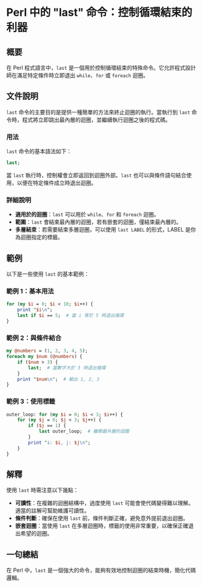 <!--
Meta Description: # Perl 中的 "last" 命令：控制循環結束的利器 ## 概要 在 Perl 程式語言中，`last` 是一個用於控制循環結束的特殊命令。它允許程式設計師在滿足特定條件時立即退出 `while`、`for` 或 `foreach` 迴圈。 ## 文件說明 `last` 命令的主要目的是提供一...
Meta Keywords: last, perl, foreach, print, num
-->

# Perl 中的 "last" 命令：控制循環結束的利器

## 概要
在 Perl 程式語言中，`last` 是一個用於控制循環結束的特殊命令。它允許程式設計師在滿足特定條件時立即退出 `while`、`for` 或 `foreach` 迴圈。

## 文件說明
`last` 命令的主要目的是提供一種簡單的方法來終止迴圈的執行。當執行到 `last` 命令時，程式將立即跳出最內層的迴圈，並繼續執行迴圈之後的程式碼。

### 用法
`last` 命令的基本語法如下：
```perl
last;
```

當 `last` 執行時，控制權會立即返回到迴圈外部。`last` 也可以與條件語句結合使用，以便在特定條件成立時退出迴圈。

### 詳細說明
- **適用於的迴圈**：`last` 可以用於 `while`、`for` 和 `foreach` 迴圈。
- **範圍**：`last` 會結束最內層的迴圈，若有嵌套的迴圈，僅結束最內層的。
- **多層結束**：若需要結束多層迴圈，可以使用 `last LABEL` 的形式，LABEL 是你為迴圈指定的標籤。

## 範例
以下是一些使用 `last` 的基本範例：

### 範例 1：基本用法
```perl
for (my $i = 0; $i < 10; $i++) {
    print "$i\n";
    last if $i == 5;  # 當 i 等於 5 時退出循環
}
```

### 範例 2：與條件結合
```perl
my @numbers = (1, 2, 3, 4, 5);
foreach my $num (@numbers) {
    if ($num > 3) {
        last;  # 當數字大於 3 時退出循環
    }
    print "$num\n";  # 輸出 1, 2, 3
}
```

### 範例 3：使用標籤
```perl
outer_loop: for (my $i = 0; $i < 3; $i++) {
    for (my $j = 0; $j < 3; $j++) {
        if ($j == 1) {
            last outer_loop;  # 離開最外層的迴圈
        }
        print "i: $i, j: $j\n";
    }
}
```

## 解釋
使用 `last` 時需注意以下幾點：
- **可讀性**：在複雜的迴圈結構中，過度使用 `last` 可能會使代碼變得難以理解。適當的註解可幫助維護可讀性。
- **條件判斷**：確保在使用 `last` 前，條件判斷正確，避免意外提前退出迴圈。
- **嵌套迴圈**：當使用 `last` 在多層迴圈時，標籤的使用非常重要，以確保正確退出希望的迴圈。

## 一句總結
在 Perl 中，`last` 是一個強大的命令，能夠有效地控制迴圈的結束時機，簡化代碼邏輯。